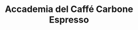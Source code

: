 ---
title: "Accademia del Caffé Carbone Espresso"
url: /caracas/accademia-del-caffe-carbone-espresso/
shop: Kaffee
---